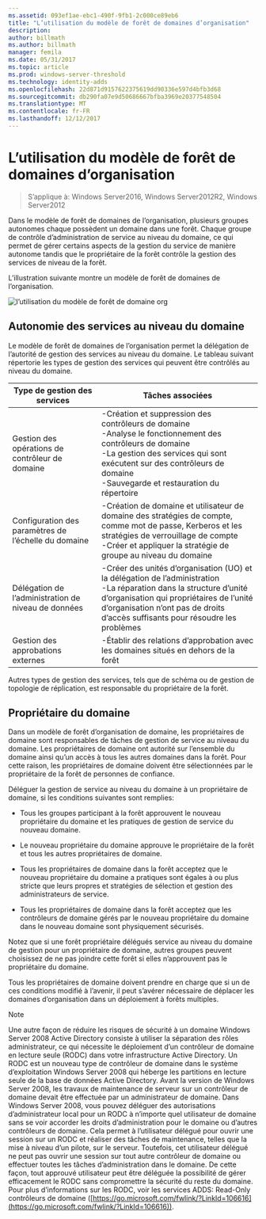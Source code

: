 ```yaml
---
ms.assetid: 093ef1ae-ebc1-490f-9fb1-2c000ce89eb6
title: "L’utilisation du modèle de forêt de domaines d’organisation"
description: 
author: billmath
ms.author: billmath
manager: femila
ms.date: 05/31/2017
ms.topic: article
ms.prod: windows-server-threshold
ms.technology: identity-adds
ms.openlocfilehash: 22d871d9157622375619dd90336e597d4bfb3d68
ms.sourcegitcommit: db290fa07e9d50686667bfba3969e20377548504
ms.translationtype: MT
ms.contentlocale: fr-FR
ms.lasthandoff: 12/12/2017
---
```

# <a name="using-the-organizational-domain-forest-model"></a>L’utilisation du modèle de forêt de domaines d’organisation

>S’applique à: Windows Server2016, Windows Server2012R2, Windows Server2012

Dans le modèle de forêt de domaines de l’organisation, plusieurs groupes autonomes chaque possèdent un domaine dans une forêt. Chaque groupe de contrôle d’administration de service au niveau du domaine, ce qui permet de gérer certains aspects de la gestion du service de manière autonome tandis que le propriétaire de la forêt contrôle la gestion des services de niveau de la forêt.  
  
L’illustration suivante montre un modèle de forêt de domaines de l’organisation.  
  
![l’utilisation du modèle de forêt de domaine org](../../media/Using-the-Organizational-Domain-Forest-Model/c50a3c6a-b0e4-43ec-ad62-f05d05f0bbd2.gif)  
  
## <a name="domain-level-service-autonomy"></a>Autonomie des services au niveau du domaine  
Le modèle de forêt de domaines de l’organisation permet la délégation de l’autorité de gestion des services au niveau du domaine. Le tableau suivant répertorie les types de gestion des services qui peuvent être contrôlés au niveau du domaine.  
  
|Type de gestion des services|Tâches associées|  
|------------------------------|--------------------|  
|Gestion des opérations de contrôleur de domaine|-Création et suppression des contrôleurs de domaine<br />-Analyse le fonctionnement des contrôleurs de domaine<br />-La gestion des services qui sont exécutent sur des contrôleurs de domaine<br />-Sauvegarde et restauration du répertoire|  
|Configuration des paramètres de l’échelle du domaine|-Création de domaine et utilisateur de domaine des stratégies de compte, comme mot de passe, Kerberos et les stratégies de verrouillage de compte<br />-Créer et appliquer la stratégie de groupe au niveau du domaine|  
|Délégation de l’administration de niveau de données|-Créer des unités d’organisation (UO) et la délégation de l’administration<br />-La réparation dans la structure d’unité d’organisation qui propriétaires de l’unité d’organisation n’ont pas de droits d’accès suffisants pour résoudre les problèmes|  
|Gestion des approbations externes|-Établir des relations d’approbation avec les domaines situés en dehors de la forêt|  
  
Autres types de gestion des services, tels que de schéma ou de gestion de topologie de réplication, est responsable du propriétaire de la forêt.  
  
## <a name="domain-owner"></a>Propriétaire du domaine  
Dans un modèle de forêt d’organisation de domaine, les propriétaires de domaine sont responsables de tâches de gestion de service au niveau du domaine. Les propriétaires de domaine ont autorité sur l’ensemble du domaine ainsi qu’un accès à tous les autres domaines dans la forêt. Pour cette raison, les propriétaires de domaine doivent être sélectionnées par le propriétaire de la forêt de personnes de confiance.  
  
Déléguer la gestion de service au niveau du domaine à un propriétaire de domaine, si les conditions suivantes sont remplies:  
  
-   Tous les groupes participant à la forêt approuvent le nouveau propriétaire du domaine et les pratiques de gestion de service du nouveau domaine.  
  
-   Le nouveau propriétaire du domaine approuve le propriétaire de la forêt et tous les autres propriétaires de domaine.  
  
-   Tous les propriétaires de domaine dans la forêt acceptez que le nouveau propriétaire du domaine a pratiques sont égales à ou plus stricte que leurs propres et stratégies de sélection et gestion des administrateurs de service.  
  
-   Tous les propriétaires de domaine dans la forêt acceptez que les contrôleurs de domaine gérés par le nouveau propriétaire du domaine dans le nouveau domaine sont physiquement sécurisés.  
  
Notez que si une forêt propriétaire délégués service au niveau du domaine de gestion pour un propriétaire de domaine, autres groupes peuvent choisissez de ne pas joindre cette forêt si elles n’approuvent pas le propriétaire du domaine.  
  
Tous les propriétaires de domaine doivent prendre en charge que si un de ces conditions modifié à l’avenir, il peut s’avérer nécessaire de déplacer les domaines d’organisation dans un déploiement à forêts multiples.  
  
> [!NOTE]  
> Une autre façon de réduire les risques de sécurité à un domaine Windows Server 2008 Active Directory consiste à utiliser la séparation des rôles administrateur, ce qui nécessite le déploiement d’un contrôleur de domaine en lecture seule (RODC) dans votre infrastructure Active Directory. Un RODC est un nouveau type de contrôleur de domaine dans le système d’exploitation Windows Server 2008 qui héberge les partitions en lecture seule de la base de données Active Directory. Avant la version de Windows Server 2008, les travaux de maintenance de serveur sur un contrôleur de domaine devait être effectuée par un administrateur de domaine. Dans Windows Server 2008, vous pouvez déléguer des autorisations d’administrateur local pour un RODC à n’importe quel utilisateur de domaine sans se voir accorder les droits d’administration pour le domaine ou d’autres contrôleurs de domaine. Cela permet à l’utilisateur délégué pour ouvrir une session sur un RODC et réaliser des tâches de maintenance, telles que la mise à niveau d’un pilote, sur le serveur. Toutefois, cet utilisateur délégué ne peut pas ouvrir une session sur tout autre contrôleur de domaine ou effectuer toutes les tâches d’administration dans le domaine. De cette façon, tout approuvé utilisateur peut être déléguée la possibilité de gérer efficacement le RODC sans compromettre la sécurité du reste du domaine. Pour plus d’informations sur les RODC, voir les services ADDS: Read-Only contrôleurs de domaine ([https://go.microsoft.com/fwlink/?LinkId=106616](https://go.microsoft.com/fwlink/?LinkId=106616)).  
  


